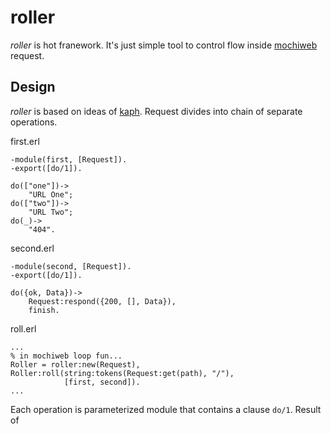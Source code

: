# roller

*roller* is hot franework. It's just simple tool to control flow inside 
[mochiweb](https://github.com/mochi/mochiweb) request.

## Design

*roller* is based on ideas of [kaph](https://github.com/akaspin/kaph). Request 
divides into chain of separate operations. 

first.erl
    
    -module(first, [Request]).
    -export([do/1]).
    
    do(["one"])->
        "URL One";
    do(["two"])->
        "URL Two";
    do(_)->
        "404".
        
second.erl

    -module(second, [Request]).
    -export([do/1]).
    
    do({ok, Data})->
        Request:respond({200, [], Data}),
        finish.
        
roll.erl

    ...
    % in mochiweb loop fun...
    Roller = roller:new(Request),
    Roller:roll(string:tokens(Request:get(path), "/"), 
                [first, second]).
    ...

Each operation is parameterized module that contains a clause `do/1`. Result 
of 